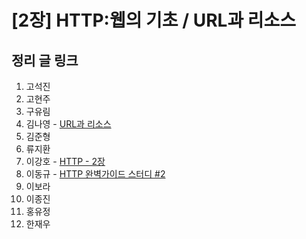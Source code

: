# [2장] HTTP:웹의 기초 / URL과 리소스

## 정리 글 링크

1. 고석진
2. 고현주
3. 구유림
4. 김나영 - [URL과 리소스]("https://feel5ny.github.io/2019/08/09/HTTP_002/")
5. 김준형
6. 류지환
7. 이강호 - [HTTP - 2장](https://www.notion.so/chapter2-URL-7d3991ca001f4f639da8809cb1c55f00)
8. 이동규 - [HTTP 완벽가이드 스터디 #2](https://brainbackdoor.tistory.com/122)
9. 이보라
10. 이종진
11. 홍유정
12. 한재우
